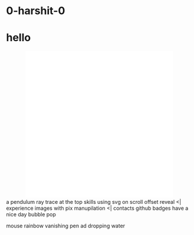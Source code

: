 # 0-harshit-0
<h1>hello</h1>

<div align="center">
    <img src="css.svg" width="400" height="400" alt="css-in-readme">
</div>
a pendulum ray trace at the top
skills using svg on scroll offset reveal   <|
experience  images with pix manupilation      <|
contacts github badges
have a nice day bubble pop

mouse rainbow vanishing pen ad dropping water